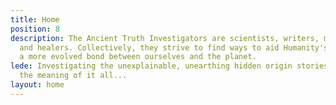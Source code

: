 ```yaml
---
title: Home
position: 8
description: The Ancient Truth Investigators are scientists, writers, makers, creatives
  and healers. Collectively, they strive to find ways to aid Humanity's growth towards
  a more evolved bond between ourselves and the planet.
lede: Investigating the unexplainable, unearthing hidden origin stories, exploring
  the meaning of it all...
layout: home
---
```


